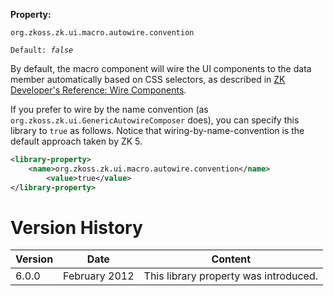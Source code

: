 **Property:**

`org.zkoss.zk.ui.macro.autowire.convention`

`Default: `<i>`false`</i>

By default, the macro component will wire the UI components to the data
member automatically based on CSS selectors, as described in [ZK
Developer's Reference: Wire
Components]({{site.baseurl}}/zk_dev_ref/MVC/Controller/Wire_Components).

If you prefer to wire by the name convention (as
`org.zkoss.zk.ui.GenericAutowireComposer` does), you
can specify this library to `true` as follows. Notice that
wiring-by-name-convention is the default approach taken by ZK 5.

``` xml
<library-property>
    <name>org.zkoss.zk.ui.macro.autowire.convention</name>
        <value>true</value>
</library-property>
```

# Version History

| Version | Date          | Content                               |
|---------|---------------|---------------------------------------|
| 6.0.0   | February 2012 | This library property was introduced. |
